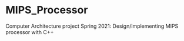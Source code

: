 # MIPS_Processor

Computer Architecture project Spring 2021: Design/implementing MIPS processor with C++
